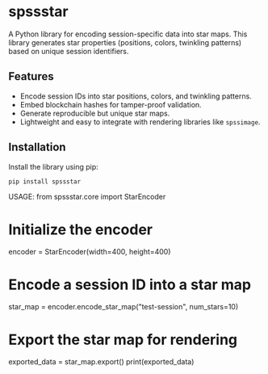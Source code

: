 # spssstar

A Python library for encoding session-specific data into star maps. This library generates star properties (positions, colors, twinkling patterns) based on unique session identifiers.

## Features

- Encode session IDs into star positions, colors, and twinkling patterns.
- Embed blockchain hashes for tamper-proof validation.
- Generate reproducible but unique star maps.
- Lightweight and easy to integrate with rendering libraries like `spssimage`.

## Installation

Install the library using pip:

```bash
pip install spssstar
```

USAGE:
from spssstar.core import StarEncoder

# Initialize the encoder

encoder = StarEncoder(width=400, height=400)

# Encode a session ID into a star map

star_map = encoder.encode_star_map("test-session", num_stars=10)

# Export the star map for rendering

exported_data = star_map.export()
print(exported_data)
